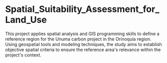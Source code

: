 # Spatial_Suitability_Assessment_for_Land_Use
This project applies spatial analysis and GIS programming skills to define a reference region for the Unuma carbon project in the Orinoquía region. Using geospatial tools and modeling techniques, the study aims to establish objective spatial criteria to ensure the reference area's relevance within the project's context.
